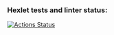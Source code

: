 ### Hexlet tests and linter status:
[![Actions Status](https://github.com/Murat72/frontend-project-lvl1/workflows/hexlet-check/badge.svg)](https://github.com/Murat72/frontend-project-lvl1/actions)